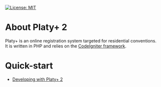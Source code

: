 [![License: MIT](https://img.shields.io/badge/License-MIT-yellow.svg)](https://opensource.org/licenses/MIT)

About Platy+ 2
================================
Platy+ is an online registration system targeted for residential conventions.  
It is written in PHP and relies on the [CodeIgniter framework](https://codeigniter.com/).

Quick-start
================================

- [Developing with Platy+ 2](./docs/dev-vscode.md)

